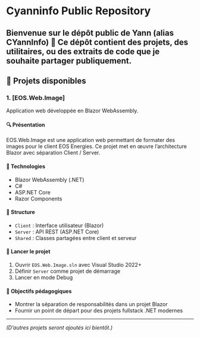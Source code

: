 # Cyanninfo Public Repository

Bienvenue sur le dépôt public de Yann (alias CYannInfo) 👋
Ce dépôt contient des projets, des utilitaires, ou des extraits de code que je souhaite partager publiquement.
---

## 📁 Projets disponibles

### 1. [EOS.Web.Image]
Application web développée en Blazor WebAssembly.

#### 🔍 Présentation
EOS.Web.Image est une application web permettant de formater des images pour le client EOS Energies. 
Ce projet met en œuvre l’architecture Blazor avec séparation Client / Server.

#### 🧱 Technologies
- Blazor WebAssembly (.NET)
- C#
- ASP.NET Core
- Razor Components

#### 📂 Structure
- `Client` : Interface utilisateur (Blazor)
- `Server` : API REST (ASP.NET Core)
- `Shared` : Classes partagées entre client et serveur

#### 🚀 Lancer le projet
1. Ouvrir `EOS.Web.Image.sln` avec Visual Studio 2022+
2. Définir `Server` comme projet de démarrage
3. Lancer en mode Debug

#### 📌 Objectifs pédagogiques
- Montrer la séparation de responsabilités dans un projet Blazor
- Fournir un point de départ pour des projets fullstack .NET modernes

---

*(D’autres projets seront ajoutés ici bientôt.)*
